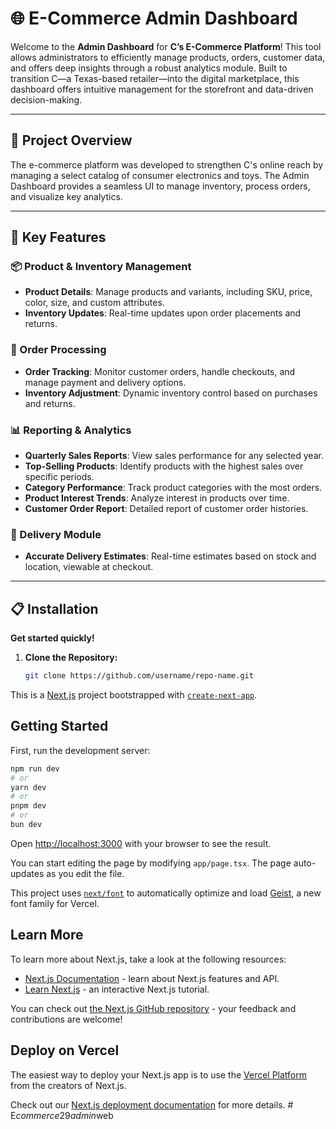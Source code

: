 # 🌐 E-Commerce Admin Dashboard

Welcome to the **Admin Dashboard** for **C’s E-Commerce Platform**! This tool allows administrators to efficiently manage products, orders, customer data, and offers deep insights through a robust analytics module. Built to transition C—a Texas-based retailer—into the digital marketplace, this dashboard offers intuitive management for the storefront and data-driven decision-making.

---

## 📖 Project Overview

The e-commerce platform was developed to strengthen C's online reach by managing a select catalog of consumer electronics and toys. The Admin Dashboard provides a seamless UI to manage inventory, process orders, and visualize key analytics.

---

## 🚀 Key Features

### 📦 Product & Inventory Management
- **Product Details**: Manage products and variants, including SKU, price, color, size, and custom attributes.
- **Inventory Updates**: Real-time updates upon order placements and returns.

### 🛒 Order Processing
- **Order Tracking**: Monitor customer orders, handle checkouts, and manage payment and delivery options.
- **Inventory Adjustment**: Dynamic inventory control based on purchases and returns.

### 📊 Reporting & Analytics
- **Quarterly Sales Reports**: View sales performance for any selected year.
- **Top-Selling Products**: Identify products with the highest sales over specific periods.
- **Category Performance**: Track product categories with the most orders.
- **Product Interest Trends**: Analyze interest in products over time.
- **Customer Order Report**: Detailed report of customer order histories.

### 🚚 Delivery Module
- **Accurate Delivery Estimates**: Real-time estimates based on stock and location, viewable at checkout.

---

## 📋 Installation

**Get started quickly!**

1. **Clone the Repository:**

   ```bash
   git clone https://github.com/username/repo-name.git

This is a [Next.js](https://nextjs.org) project bootstrapped with [`create-next-app`](https://nextjs.org/docs/app/api-reference/cli/create-next-app).

## Getting Started

First, run the development server:

```bash
npm run dev
# or
yarn dev
# or
pnpm dev
# or
bun dev
```

Open [http://localhost:3000](http://localhost:3000) with your browser to see the result.

You can start editing the page by modifying `app/page.tsx`. The page auto-updates as you edit the file.

This project uses [`next/font`](https://nextjs.org/docs/app/building-your-application/optimizing/fonts) to automatically optimize and load [Geist](https://vercel.com/font), a new font family for Vercel.

## Learn More

To learn more about Next.js, take a look at the following resources:

- [Next.js Documentation](https://nextjs.org/docs) - learn about Next.js features and API.
- [Learn Next.js](https://nextjs.org/learn) - an interactive Next.js tutorial.

You can check out [the Next.js GitHub repository](https://github.com/vercel/next.js) - your feedback and contributions are welcome!

## Deploy on Vercel

The easiest way to deploy your Next.js app is to use the [Vercel Platform](https://vercel.com/new?utm_medium=default-template&filter=next.js&utm_source=create-next-app&utm_campaign=create-next-app-readme) from the creators of Next.js.

Check out our [Next.js deployment documentation](https://nextjs.org/docs/app/building-your-application/deploying) for more details.
#   E _ c o m m e r c e _ 2 9 _ a d m i n _ w e b 
 
 
